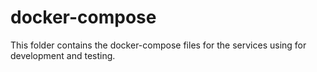 # docker-compose

This folder contains the docker-compose files for the services using for development and testing.
